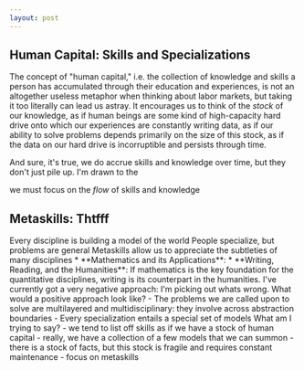 ```yaml
---
layout: post
---
```

## Human Capital: Skills and Specializations

The concept of "human capital," i.e. the collection of knowledge and skills a person has accumulated through their education and experiences, is not an altogether useless metaphor when thinking about labor markets, but taking it too literally can lead us astray.  It encourages us to think of the *stock* of our knowledge, as if human beings are some kind of high-capacity hard drive onto which our experiences are constantly writing data, as if our ability to solve problems depends primarily on the size of this stock, as if the data on our hard drive is incorruptible and persists through time.

And sure, it's true, we do accrue skills and knowledge over time, but they
don't just pile up.  I'm drawn to the  

we must focus on the *flow* of skills and knowledge

## Metaskills: Thtfff





<!--- Why do we go to school? The engineers and the premeds will probably answer that they are acquiring skills and learning ideas that will be useful to them later in their career.  Perhaps the liberal arts folks will say something cliche about learning how to learn or learning how to think, or maybe they're just sticking it to their parents.  And of course the economics majors will answer that on one hand they are investing in the growth of their stock of human capital and that on the other they are pursuing a degree that will serve as a signaling mechanism to employers.... ---!>

Every discipline is building a model of the world

People specialize, but problems are general

Metaskills allow us to appreciate the subtleties of many disciplines

* **Mathematics and its Applications**:

* **Writing, Reading, and the Humanities**: If mathematics is the key foundation for the quantitative disciplines, writing is its counterpart in the humanities.  

I've currently got a very negative approach: I'm picking out whats wrong.

What would a positive approach look like?
- The problems we are called upon to solve are multilayered and multidisciplinary: they involve across abstraction boundaries
- Every specialization entails a special set of models


What am I trying to say?
- we tend to list off skills as if we have a stock of human capital
- really, we have a collection of a few models that we can summon
    - there is a stock of facts, but this stock is fragile and requires constant maintenance
    - focus on metaskills
